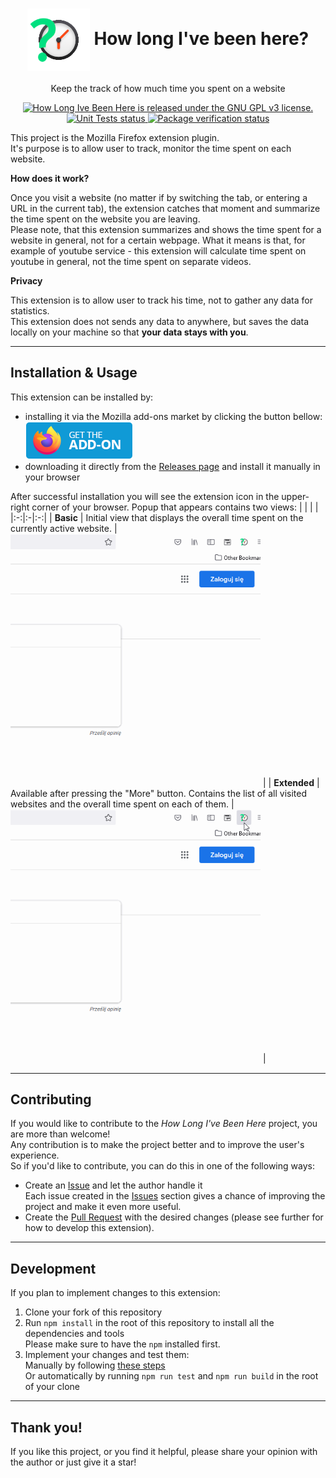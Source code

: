 <p align="center">
    <h1 align="center">
        <img align="center" src="./app/icons/mainIcon.png" width="100px" height="100px"/>
        How long I've been here?
    </h1>
</p>
<p align="center">
    Keep the track of how much time you spent on a website
</p>
<p align="center">
    <a href="https://github.com/BartoszKlonowski/how-long-ive-been-here/blob/main/LICENSE">
        <img src="https://img.shields.io/github/license/BartoszKlonowski/how-long-ive-been-here?style=plastic" alt="How Long Ive Been Here is released under the GNU GPL v3 license." />
    </a>
    <a href="https://github.com/BartoszKlonowski/how-long-ive-been-here/actions/workflows/HowLongIveBeenHere-UT.yml">
        <img src="https://img.shields.io/github/workflow/status/BartoszKlonowski/how-long-ive-been-here/HowLongIveBeenHere-UT?label=Tests&style=plastic" alt="Unit Tests status" />
    </a>
    <a href="https://github.com/BartoszKlonowski/how-long-ive-been-here/actions/workflows/HowLongIveBeenHere-CI.yml">
        <img src="https://img.shields.io/github/workflow/status/BartoszKlonowski/how-long-ive-been-here/HowLongIveBeenHere-CI?label=Extension%20verification&style=plastic" alt="Package verification status" />
    </a>
</p>

This project is the Mozilla Firefox extension plugin.
<br/>It's purpose is to allow user to track, monitor the time spent on each website.

**How does it work?**

Once you visit a website (no matter if by switching the tab, or entering a URL in the current tab), the extension catches that moment and summarize the time spent on the website you are leaving.
<br/>Please note, that this extension summarizes and shows the time spent for a website in general, not for a certain webpage.
What it means is that, for example of youtube service - this extension will calculate time spent on youtube in general, not the time spent on separate videos.

**Privacy**

This extension is to allow user to track his time, not to gather any data for statistics.
<br/>This extension does not sends any data to anywhere, but saves the data locally on your machine so that **your data stays with you**.

---
  
## Installation & Usage ##

This extension can be installed by:
* installing it via the Mozilla add-ons market by clicking the button bellow:<br/><a href="https://addons.mozilla.org/pl/firefox/addon/how-long-i-ve-been-here/"><img src="./.github/resources/get-the-addon.png" alt="" /></a>
* downloading it directly from the [Releases page](https://github.com/BartoszKlonowski/how-long-ive-been-here/releases) and install it manually in your browser

After successful installation you will see the extension icon in the upper-right corner of your browser.
Popup that appears contains two views:
| | | |
|:-:|:-|:-:|
| **Basic** | Initial view that displays the overall time spent on the currently active website. | <img width="400" height="auto" src=".github/resources/HowLongIveBeenHere-Example-Basic.gif" alt="" /> |
| **Extended** | Available after pressing the "More" button. Contains the list of all visited websites and the overall time spent on each of them. | <img width="400" height="auto" src=".github/resources/HowLongIveBeenHere-Example-Extended.gif" alt="" /> |

---


## Contributing ##

If you would like to contribute to the *How Long I've Been Here* project, you are more than welcome!
<br/>Any contribution is to make the project better and to improve the user's experience.
<br/>So if you'd like to contribute, you can do this in one of the following ways:

* Create an [Issue](https://github.com/BartoszKlonowski/how-long-ive-been-here/issues/new) and let the author handle it
<br/>Each issue created in the [Issues](https://github.com/BartoszKlonowski/how-long-ive-been-here/issues) section gives a chance of improving the project and make it even more useful.
* Create the [Pull Request](https://github.com/BartoszKlonowski/how-long-ive-been-here/compare) with the desired changes (please see further for how to develop this extension).

---

## Development ##

If you plan to implement changes to this extension:

1. Clone your fork of this repository
2. Run `npm install` in the root of this repository to install all the dependencies and tools<br/>Please make sure to have the `npm` installed first.
3. Implement your changes and test them:
<br/>Manually by following [these steps](https://extensionworkshop.com/documentation/develop/debugging/)
<br/>Or automatically by running `npm run test` and `npm run build` in the root of your clone

---

## Thank you! ##

If you like this project, or you find it helpful, please share your opinion with the author or just give it a star!
